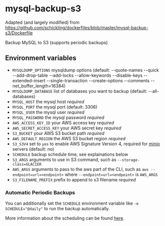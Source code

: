 # mysql-backup-s3

Adapted (and largely modified) from https://github.com/schickling/dockerfiles/blob/master/mysql-backup-s3/Dockerfile

Backup MySQL to S3 (supports periodic backups)

## Environment variables

- `MYSQLDUMP_OPTIONS` mysqldump options (default: --quote-names --quick --add-drop-table --add-locks --allow-keywords --disable-keys --extended-insert --single-transaction --create-options --comments --net_buffer_length=16384)
- `MYSQLDUMP_DATABASE` list of databases you want to backup (default: --all-databases)
- `MYSQL_HOST` the mysql host *required*
- `MYSQL_PORT` the mysql port (default: 3306)
- `MYSQL_USER` the mysql user *required*
- `MYSQL_PASSWORD` the mysql password *required*
- `AWS_ACCESS_KEY_ID` your AWS access key *required*
- `AWS_SECRET_ACCESS_KEY` your AWS secret key *required*
- `S3_BUCKET` your AWS S3 bucket path *required*
- `AWS_DEFAULT_REGION` the AWS S3 bucket region *required*
- `S3_S3V4` set to `yes` to enable AWS Signature Version 4, required for [minio](https://minio.io) servers (default: no)
- `SCHEDULE` backup schedule time, see explainations below
- `S3_ARGS` arguments to use in S3 command, such as `--storage-class=GLACIER`
- `AWS_ARGS` arguments to pass to the aws part of the CLI, such as `aws --endpoint=url=<endpoint>` where `--endpoint=url=<endpoint>` is `AWS_ARGS`
- `S3_FILENAME_PREFIX` prefix to append to s3 filename *required*

### Automatic Periodic Backups

You can additionally set the `SCHEDULE` environment variable like `-e SCHEDULE="@daily"` to run the backup automatically.

More information about the scheduling can be found [here](http://godoc.org/github.com/robfig/cron#hdr-Predefined_schedules).
